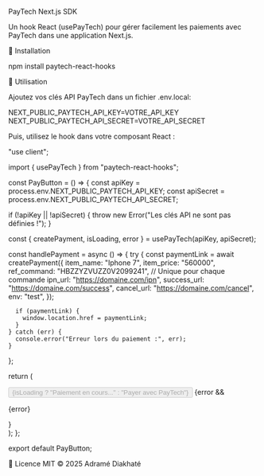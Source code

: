 PayTech Next.js SDK

Un hook React (usePayTech) pour gérer facilement les paiements avec PayTech dans une application Next.js.

🚀 Installation

npm install paytech-react-hooks

📌 Utilisation

Ajoutez vos clés API PayTech dans un fichier .env.local:

NEXT_PUBLIC_PAYTECH_API_KEY=VOTRE_API_KEY
NEXT_PUBLIC_PAYTECH_API_SECRET=VOTRE_API_SECRET

Puis, utilisez le hook dans votre composant React :

"use client";

import { usePayTech } from "paytech-react-hooks";

const PayButton = () => {
const apiKey = process.env.NEXT_PUBLIC_PAYTECH_API_KEY;
const apiSecret = process.env.NEXT_PUBLIC_PAYTECH_API_SECRET;

if (!apiKey || !apiSecret) {
throw new Error("Les clés API ne sont pas définies !");
}

const { createPayment, isLoading, error } = usePayTech(apiKey, apiSecret);

const handlePayment = async () => {
try {
const paymentLink = await createPayment({
item_name: "Iphone 7",
item_price: "560000",
ref_command: "HBZZYZVUZZ0V2099241", // Unique pour chaque commande
ipn_url: "https://domaine.com/ipn",
success_url: "https://domaine.com/success",
cancel_url: "https://domaine.com/cancel",
env: "test",
});

      if (paymentLink) {
        window.location.href = paymentLink;
      }
    } catch (err) {
      console.error("Erreur lors du paiement :", err);
    }

};

return (
<div>
<button onClick={handlePayment} disabled={isLoading}>
{isLoading ? "Paiement en cours..." : "Payer avec PayTech"}
</button>
{error && <p className="text-[#FF0000]">{error}</p>}
</div>
);
};

export default PayButton;

📜 Licence
MIT © 2025 Adramé Diakhaté
